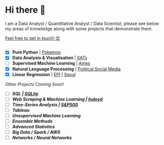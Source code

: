 # Hi there 👋

I am a Data Analyst / Quanititative Analyst / Data Scientist, please see below my areas of knowledge along with some projects that demonstrate them. 

[Feel free to get in touch! 😊](https://www.linkedin.com/in/marc-lodge)

## 

- [x] **Pure Python** | [Pokemon](https://github.com/Marc-Lodge/Pokemon_Stay)
- [x] **Data Analysis & Visualisation** | [SATs](https://github.com/Marc-Lodge/SATs)
- [ ] **Supervised Machine Learning** | [Ames](https://github.com/Marc-Lodge/Ames)
- [x] **Natural Language Processing** | [Political Social Media](https://github.com/Marc-Lodge/political_social_media)
- [x] **Linear Regression** | [EPI](https://github.com/Marc-Lodge/EPI) | [Seoul](https://github.com/Marc-Lodge/Seoul)

*Other Projects Coming Soon!*

- [ ] ***SQL | [SQLite](https://github.com/Marc-Lodge/SQLite)***
- [ ] *****Web Scraping & Machine Learning** | [Indeed](https://github.com/Marc-Lodge/Indeed)***
- [ ] *****Time-Series Analysis** | [S&P500](https://github.com/Marc-Lodge/SPY)***
- [ ] ***Tableau***
- [ ] ***Unsupervised Machine Learning***
- [ ] ***Ensemble Methods***
- [ ] ***Advanced Statistics***
- [ ] ***Big Data / Spark / AWS*** 
- [ ] ***Networks / Neural Networks***

<!--
- **Tools** | SQL, Tableau, **Python**; *NumPy, Pandas, Seaborn, Matplotlib, Plotly, SciPy, Scikit-Learn, Statsmodels, Keras, PyTorch*
- **Supervised Machine Learning** | Linear/Logistic Regression, Classification, kNN, Decision Trees, Bagging/Boosting Models
- **Unsupervised Machine Learning** | Pipelines, Principal Component Analysis, Clustering, K-Means, Clustering Evaluation
- **Model Evaluation** | RSE, MSE, Baseline Accuracy, Precision, Recall, F1, ROC, PR Curves, cross-validation, grid-search
- **Additional Machine Learning** | Decision Trees, Random Forests, Bagging, Boosting, Natural Language Processing
- **Networks** | Network Analysis & Robustness, Communities, Recommended Systems, Neural Networks, Tensorflow
- **Statistics** | Probability distributions, Confidence Intervals, Central Limit Theorem, Bayes Rule, Naive Bayes
- **Big Data** | Map-Reduce Algorithm, Divide and Conquer, Hadoop, Spark, AWS
- **Timeseries** | Basics, Autocorrelations, ARMA, ARIMA models
- **Additional** | HTML, Webscraping, RegEx, Databases, API's
| [Seoul Cycle](https://github.com/Marc-Lodge/Seoul_Cycle)
-->

<!--

**Lodgimus/Lodgimus** is a ✨ _special_ ✨ repository because its `README.md` (this file) appears on your GitHub profile.

Here are some ideas to get you started:

- 🔭 I’m currently working on ...
- 🌱 I’m currently learning ...
- 👯 I’m looking to collaborate on ...
- 🤔 I’m looking for help with ...
- 💬 Ask me about ...
- 📫 How to reach me: ...
- 😄 Pronouns: ...
- ⚡ Fun fact: ...

-->

